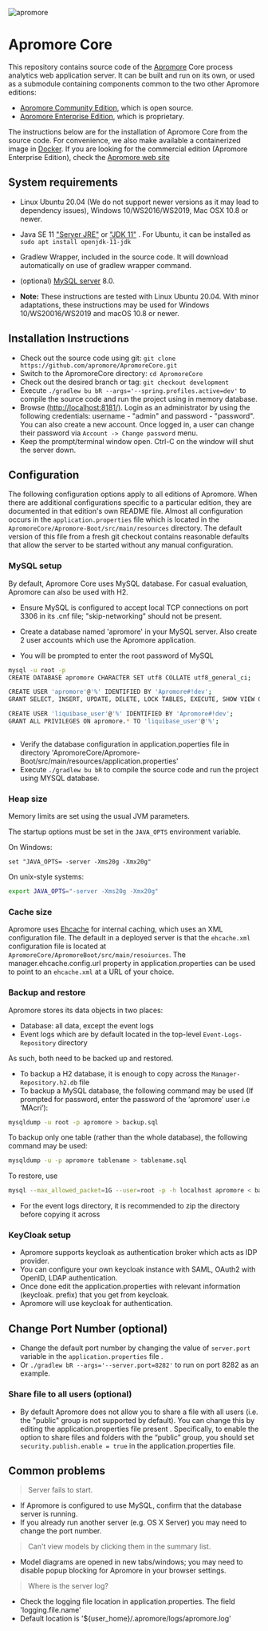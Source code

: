 ![apromore](https://apromore.org/wp-content/uploads/2021/08/Apromore-banner_red.png "apromore")

# Apromore Core

This repository contains source code of the [Apromore](https://apromore.org) Core process analytics web application server.  It can be built and run on its own, or used as a submodule containing components common to the two other Apromore editions:

* [Apromore Community Edition](https://github.com/apromore/ApromoreCE), which is open source.
* [Apromore Enterprise Edition](https://github.com/apromore/ApromoreEE), which is proprietary.

The instructions below are for the installation of Apromore Core from the source code. For convenience, we also make available a containerized image in [Docker](https://github.com/apromore/ApromoreDocker).
If you are looking for the commercial edition (Apromore Enterprise Edition), check the [Apromore web site](https://apromore.org/)

## System requirements
* Linux Ubuntu 20.04 (We do not support newer versions as it may lead to dependency issues), Windows 10/WS2016/WS2019, Mac OSX 10.8 or newer.
* Java SE 11 ["Server JRE"](https://www.oracle.com/java/technologies/javase-jdk11-downloads.html) or
  ["JDK 11"](https://www.oracle.com/java/technologies/javase-jdk11-downloads.html) . For Ubuntu, it can be installed as `sudo apt install openjdk-11-jdk`
 
 
* Gradlew Wrapper, included in the source code. It will download automatically on use of gradlew wrapper command.
* (optional) [MySQL server](https://dev.mysql.com/downloads/mysql/) 8.0.
* <b>Note:</b> These instructions are tested with Linux Ubuntu 20.04. With minor adaptations, these instructions may be used for Windows 10/WS20016/WS2019 and macOS 10.8 or newer.

## Installation Instructions

* Check out the source code using git: `git clone https://github.com/apromore/ApromoreCore.git`
* Switch to the ApromoreCore directory: `cd ApromoreCore`
* Check out the desired branch or tag: `git checkout development`
* Execute `./gradlew bu bR --args='--spring.profiles.active=dev'` to compile the source code and run the project using in memory database.
* Browse [(http://localhost:8181/)](http://localhost:8181/). Login as an administrator by using the following credentials: username - "admin" and password - "password". You can also create a new account. Once logged in, a user can change their password via `Account -> Change password` menu.
* Keep the prompt/terminal window open. Ctrl-C on the window will shut the server down.


## Configuration
The following configuration options apply to all editions of Apromore.
When there are additional configurations specific to a particular edition, they are documented in that edition's own README file.
Almost all configuration occurs in the `application.properties` file which is located in the `ApromoreCore/Apromore-Boot/src/main/resources` directory.
The default version of this file from a fresh git checkout contains reasonable defaults that allow the server to be started without any manual configuration.


### MySQL setup
By default, Apromore Core uses MySQL database. For casual evaluation, Apromore can also be used with H2.

* Ensure MySQL is configured to accept local TCP connections on port 3306 in its .cnf file; "skip-networking" should not be present.

* Create a database named 'apromore' in your MySQL server. Also create 2 user accounts which use the Apromore application.
* You will be prompted to enter the root password of MySQL

```bash
mysql -u root -p
CREATE DATABASE apromore CHARACTER SET utf8 COLLATE utf8_general_ci;

CREATE USER 'apromore'@'%' IDENTIFIED BY 'Apromore#!dev';
GRANT SELECT, INSERT, UPDATE, DELETE, LOCK TABLES, EXECUTE, SHOW VIEW ON apromore.* TO 'apromore'@'%';

CREATE USER 'liquibase_user'@'%' IDENTIFIED BY 'Apromore#!dev';
GRANT ALL PRIVILEGES ON apromore.* TO 'liquibase_user'@'%';
	
```

* Verify the database configuration in application.poperties file in directory 'ApromoreCore/Apromore-Boot/src/main/resources/application.properties'
* Execute `./gradlew bu bR` to compile the source code and run the project using MYSQL database.


### Heap size
Memory limits are set using the usual JVM parameters.

The startup options must be set in the `JAVA_OPTS` environment variable.

On Windows:

```dos
set "JAVA_OPTS= -server -Xms20g -Xmx20g"
```

On unix-style systems:

```bash
export JAVA_OPTS="-server -Xms20g -Xmx20g"
```


### Cache size
Apromore uses [Ehcache](https://www.ehcache.org/) for internal caching, which uses an XML configuration file.
The default in a deployed server is that the `ehcache.xml` configuration file is located at `ApromoreCore/ApromoreBoot/src/main/resoiurces`.
The manager.ehcache.config.url property in application.properties can be used to point to an `ehcache.xml` at a URL of your choice.


### Backup and restore
Apromore stores its data objects in two places:
* Database: all data, except the event logs
* Event logs which are by default located in the top-level `Event-Logs-Repository` directory

As such, both need to be backed up and restored.
* To backup a H2 database, it is enough to copy across the `Manager-Repository.h2.db` file
* To backup a MySQL database, the following command may be used  (If prompted for password, enter the password of the ‘apromore’ user i.e ‘MAcri’):
```bash
mysqldump -u root -p apromore > backup.sql
```

To backup only one table (rather than the whole database), the following command may be used:
```bash
mysqldump -u -p apromore tablename > tablename.sql
```

To restore, use
```bash
mysql --max_allowed_packet=1G --user=root -p -h localhost apromore < backup.sql
```

* For the event logs directory, it is recommended to zip the directory before copying it across


### KeyCloak setup

* Apromore supports keycloak as authentication broker which acts as IDP provider.
* You can configure your own keycloak instance with SAML, OAuth2 with OpenID, LDAP authentication.
* Once done edit the application.properties with relevant information (keycloak. prefix) that you get from keycloak.
* Apromore will use keycloak for authentication.


## Change Port Number (optional)
* Change the default port number by changing the value of `server.port` variable in the `application.properties` file .
* Or `./gradlew bR --args='--server.port=8282'` to run on port 8282 as an example.

### Share file to all users (optional)

* By default Apromore does not allow you to share a file with all users (i.e. the "public" group is not supported by default). You can change this by editing the application.properties file present . Specifically, to enable the option to share files and folders with the “public” group, you should set `security.publish.enable = true` in the application.properties file.


## Common problems

> Server fails to start.

* If Apromore is configured to use MySQL, confirm that the database server is running.
* If you already run another server (e.g. OS X Server) you may need to change the port number.

> Can't view models by clicking them in the summary list.

* Model diagrams are opened in new tabs/windows; you may need to disable popup blocking for Apromore in your browser settings.

> Where is the server log?

* Check the logging file location in application.properties. The field 'logging.file.name'
* Default location is '${user_home}/.apromore/logs/apromore.log'
